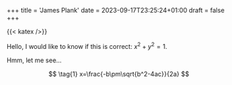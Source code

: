 +++
title = 'James Plank'
date = 2023-09-17T23:25:24+01:00
draft = false
+++

<!-- Load Mathematics -->

{{< katex />}}

Hello, I would like to know if this is correct: $x^2 + y^2=1$.

Hmm, let me see...

$$
\tag{1}
x=\frac{-b\pm\sqrt{b^2-4ac}}{2a}
$$
